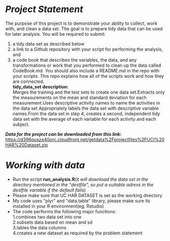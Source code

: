 # **_Project Statement_**  
The purpose of this project is to demonstrate your ability to collect, work with, and clean a data set. The goal is to prepare tidy data that can be used for later analysis. You will be required to submit:   
1) a tidy data set as described below     
2) a link to a Github repository with your script for performing the analysis, and  
3) a code book that describes the variables, the data, and any transformations or work that you performed to clean up the data called CodeBook.md. You should also include a README.md in the repo with your scripts. This repo explains how all of the scripts work and how they are connected.  
**tidy_data_set description:**  
Merges the training and the test sets to create one data set.Extracts only the measurements on the mean and standard deviation for each measurement.Uses descriptive activity names to name the activities in the data set Appropriately labels the data set with descriptive variable names.From the data set in step 4, creates a second, independent tidy data set with the average of each variable for each activity and each subject. 

**_Data for the project can be downloaded from this link:_**
https://d396qusza40orc.cloudfront.net/getdata%2Fprojectfiles%2FUCI%20HAR%20Dataset.zip

 # _Working with data_   
 - Run the script **run_analysis.R**(_it will download the data set in the directory mentioned in the "destfile", so put a suitable adress in the destfile variable if the default fails_)   
 - Please make sure that UC HAR DATASET is set as the working directory  
 - My code uses "plyr" and "data.table" library, please make sure its installed in your R environment(eg. Rstudio)  
 - The code performs the following major functions:  
   1.combines two data set into one    
   2.subsets data based on mean and sd   
   3.lables the data columns   
   4.creates a new dataset as required by the problem statement  
   
 
